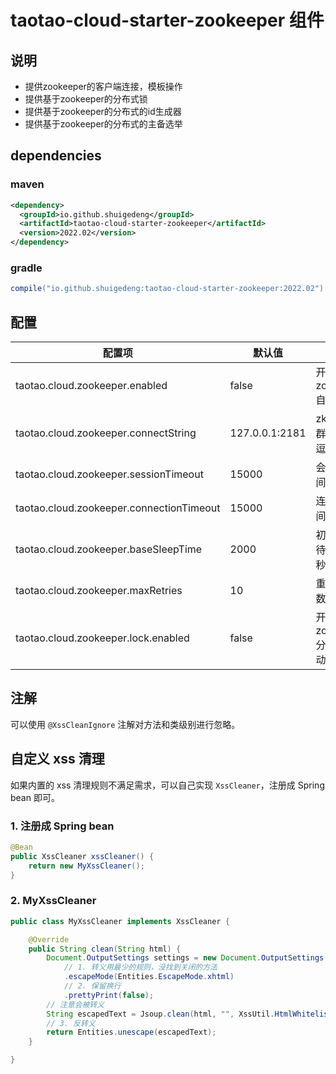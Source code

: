 # taotao-cloud-starter-zookeeper 组件

## 说明
- 提供zookeeper的客户端连接，模板操作
- 提供基于zookeeper的分布式锁
- 提供基于zookeeper的分布式的id生成器
- 提供基于zookeeper的分布式的主备选举

## dependencies
### maven
```xml
<dependency>
  <groupId>io.github.shuigedeng</groupId>
  <artifactId>taotao-cloud-starter-zookeeper</artifactId>
  <version>2022.02</version>
</dependency>
```

### gradle
```groovy
compile("io.github.shuigedeng:taotao-cloud-starter-zookeeper:2022.02")
```

## 配置
| 配置项                         | 默认值 | 说明                                        |
| ------------------------------ | ------ | ----------------------------------------- |
| taotao.cloud.zookeeper.enabled               | false   | 开启zookeeper自动配置                                 |
| taotao.cloud.zookeeper.connectString         | 127.0.0.1:2181   | zk连接集群，多个用逗号隔开                  |
| taotao.cloud.zookeeper.sessionTimeout        | 15000  | 会话超时时间(毫秒)        |
| taotao.cloud.zookeeper.connectionTimeout     | 15000  | 连接超时时间(毫秒) |
| taotao.cloud.zookeeper.baseSleepTime         | 2000  | 初始重试等待时间(毫秒)                   |
| taotao.cloud.zookeeper.maxRetries        | 10  | 重试最大次数            |
| taotao.cloud.zookeeper.lock.enabled |     false   | 开启zookeeper分布式锁自动配置                           |

## 注解
可以使用 `@XssCleanIgnore` 注解对方法和类级别进行忽略。

## 自定义 xss 清理
如果内置的 xss 清理规则不满足需求，可以自己实现 `XssCleaner`，注册成 Spring bean 即可。

### 1. 注册成 Spring bean
```java
@Bean
public XssCleaner xssCleaner() {
    return new MyXssCleaner();
}
```

### 2. MyXssCleaner
```java
public class MyXssCleaner implements XssCleaner {

	@Override
	public String clean(String html) {
		Document.OutputSettings settings = new Document.OutputSettings()
			// 1. 转义用最少的规则，没找到关闭的方法
			.escapeMode(Entities.EscapeMode.xhtml)
			// 2. 保留换行
			.prettyPrint(false);
		// 注意会被转义
		String escapedText = Jsoup.clean(html, "", XssUtil.HtmlWhitelist.INSTANCE, settings);
		// 3. 反转义
		return Entities.unescape(escapedText);
	}

}
```
